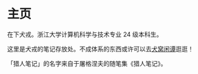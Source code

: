 # 主页

在下犬戎。浙江大学计算机科学与技术专业 24 级本科生。

这里是犬戎的笔记存放处。不成体系的东西或许可以去[犬窝闲谭](https://inuebisu.cn)逛逛！

「猎人笔记」的名字来自于屠格涅夫的随笔集《猎人笔记》。